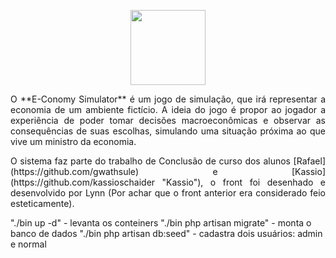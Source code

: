 <p align="center"><img src="https://i.imgur.com/iwnsGhu.jpg" width="120"></p>

<p align="justify">
O **E-Conomy Simulator** é um jogo de simulação, que irá representar a economia de um ambiente fictício. A ideia do jogo é propor ao jogador a experiência de poder tomar decisões macroeconômicas e observar as consequências de suas escolhas, simulando uma  situação próxima ao que vive um ministro da economia.
</p>

<p align="justify">
O sistema faz parte do trabalho de Conclusão de curso dos alunos [Rafael](https://github.com/gwathsule) e [Kassio](https://github.com/kassioschaider "Kassio"), o front foi desenhado e desenvolvido por Lynn (Por achar que o front anterior era considerado feio esteticamente).
</p>

"./bin up -d" - levanta os conteiners
"./bin php artisan migrate" - monta o banco de dados
"./bin php artisan db:seed" - cadastra dois usuários: admin e normal
